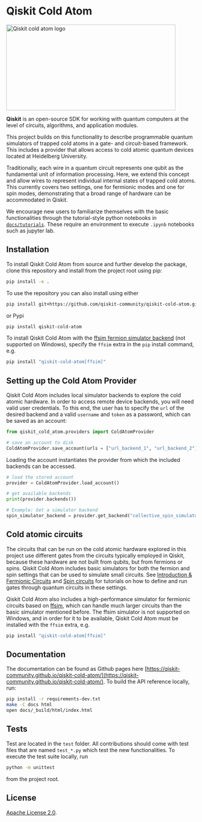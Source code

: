 # Qiskit Cold Atom 

<img src="docs/images/qiskit_cold_atom_logo_with_text.svg" alt="Qiskit cold atom logo" style="height: 228px; width:450px;"/>

**Qiskit** is an open-source SDK for working with quantum computers at the level of circuits, algorithms, and application modules.

This project builds on this functionality to describe programmable quantum simulators of trapped cold atoms 
in a gate- and circuit-based framework. This includes a provider that allows access to cold atomic
quantum devices located at Heidelberg University.

Traditionally, each wire in a quantum circuit represents one qubit as the fundamental unit of information processing. 
Here, we extend this concept and allow wires to represent individual internal states of trapped cold atoms. 
This currently covers two settings, one for fermionic modes and one for spin modes, 
demonstrating that a broad range of hardware can be accommodated in Qiskit.

We encourage new users to familiarize themselves with the basic functionalities through the tutorial-style python notebooks in [`docs/tutorials`](docs/tutorials). 
These require an environment to execute `.ipynb` notebooks such as jupyter lab. 

## Installation

To install Qiskit Cold Atom from source and further develop the package, clone this repository and install from the project root using pip:
```bash
pip install -e .
```
To use the repository you can also install using either
```bash
pip install git+https://github.com/qiskit-community/qiskit-cold-atom.git
```
or Pypi
```bash
pip install qiskit-cold-atom
```
To install Qiskit Cold Atom with the [ffsim fermion simulator backend](#cold-atomic-circuits) (not supported on Windows), specify the `ffsim` extra in the `pip` install command, e.g.
```bash
pip install "qiskit-cold-atom[ffsim]"
```

## Setting up the Cold Atom Provider 
Qiskit Cold Atom includes local simulator backends to explore the cold atomic hardware. In order to access
remote device backends, you will need valid user credentials. 
To this end, the user has to specify the `url` of the desired backend and a valid `username` and `token` as a password, 
which can be saved as an account: 

```python
from qiskit_cold_atom.providers import ColdAtomProvider

# save an account to disk
ColdAtomProvider.save_account(urls = ["url_backend_1", "url_backend_2"], username="my_name", token="my_password") 
```

Loading the account instantiates the provider from which the included backends can be accessed. 

```python
# load the stored account
provider = ColdAtomProvider.load_account()

# get available backends
print(provider.backends())

# Example: Get a simulator backend
spin_simulator_backend = provider.get_backend("collective_spin_simulator")
```

## Cold atomic circuits

The circuits that can be run on the cold atomic hardware explored in this project use different gates
from the circuits typically employed in Qiskit, because these hardware are not built from qubits,
but from fermions or spins.
Qiskit Cold Atom includes basic simulators for both the fermion and spin settings that can be used
to simulate small circuits. See [Introduction & Fermionic Circuits](docs/tutorials/01_introduction_and_fermionic_circuits.ipynb)
and [Spin circuits](docs/tutorials/02_spin_circuits.ipynb) for tutorials on how to define and run gates through
quantum circuits in these settings.

Qiskit Cold Atom also includes a high-performance simulator for fermionic circuits based on
[ffsim](https://github.com/qiskit-community/ffsim), which can handle much larger circuits than the basic simulator mentioned before. The ffsim simulator is not supported on Windows, and in order
for it to be available, Qiskit Cold Atom must be installed with the `ffsim` extra, e.g.
```bash
pip install "qiskit-cold-atom[ffsim]"
```

## Documentation

The documentation can be found as Github pages here [https://qiskit-community.github.io/qiskit-cold-atom/](https://qiskit-community.github.io/qiskit-cold-atom/).
To build the API reference locally, run:

```bash
pip install -r requirements-dev.txt
make -C docs html
open docs/_build/html/index.html
```

## Tests
Test are located in the `test` folder. All contributions should come with test files that are named `test_*.py` which test the new functionalities. 
To execute the test suite locally, run
```bash
python -m unittest
```
from the project root. 

## License

[Apache License 2.0].

[Apache License 2.0]: https://github.com/qiskit-community/qiskit-cold-atom/blob/master/LICENSE.txt
